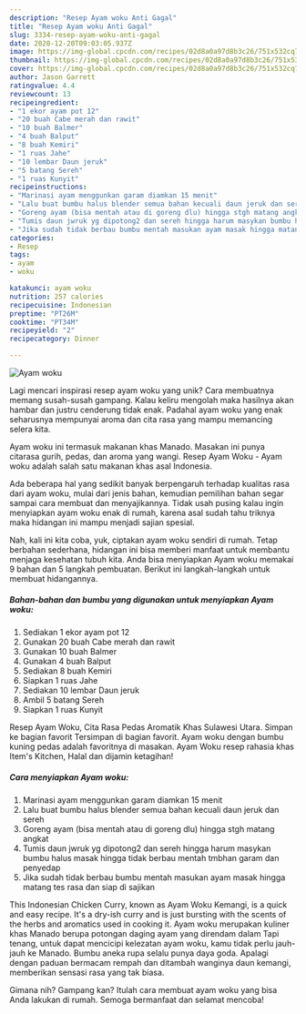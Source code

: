 ```yaml
---
description: "Resep Ayam woku Anti Gagal"
title: "Resep Ayam woku Anti Gagal"
slug: 3334-resep-ayam-woku-anti-gagal
date: 2020-12-20T09:03:05.937Z
image: https://img-global.cpcdn.com/recipes/02d8a0a97d8b3c26/751x532cq70/ayam-woku-foto-resep-utama.jpg
thumbnail: https://img-global.cpcdn.com/recipes/02d8a0a97d8b3c26/751x532cq70/ayam-woku-foto-resep-utama.jpg
cover: https://img-global.cpcdn.com/recipes/02d8a0a97d8b3c26/751x532cq70/ayam-woku-foto-resep-utama.jpg
author: Jason Garrett
ratingvalue: 4.4
reviewcount: 13
recipeingredient:
- "1 ekor ayam pot 12"
- "20 buah Cabe merah dan rawit"
- "10 buah Balmer"
- "4 buah Balput"
- "8 buah Kemiri"
- "1 ruas Jahe"
- "10 lembar Daun jeruk"
- "5 batang Sereh"
- "1 ruas Kunyit"
recipeinstructions:
- "Marinasi ayam menggunkan garam diamkan 15 menit"
- "Lalu buat bumbu halus blender semua bahan kecuali daun jeruk dan sereh"
- "Goreng ayam (bisa mentah atau di goreng dlu) hingga stgh matang angkat"
- "Tumis daun jwruk yg dipotong2 dan sereh hingga harum masykan bumbu halus masak hingga tidak berbau mentah tmbhan garam dan penyedap"
- "Jika sudah tidak berbau bumbu mentah masukan ayam masak hingga matang tes rasa dan siap di sajikan"
categories:
- Resep
tags:
- ayam
- woku

katakunci: ayam woku 
nutrition: 257 calories
recipecuisine: Indonesian
preptime: "PT26M"
cooktime: "PT34M"
recipeyield: "2"
recipecategory: Dinner

---
```



![Ayam woku](https://img-global.cpcdn.com/recipes/02d8a0a97d8b3c26/751x532cq70/ayam-woku-foto-resep-utama.jpg)

Lagi mencari inspirasi resep ayam woku yang unik? Cara membuatnya memang susah-susah gampang. Kalau keliru mengolah maka hasilnya akan hambar dan justru cenderung tidak enak. Padahal ayam woku yang enak seharusnya mempunyai aroma dan cita rasa yang mampu memancing selera kita.

Ayam woku ini termasuk makanan khas Manado. Masakan ini punya citarasa gurih, pedas, dan aroma yang wangi. Resep Ayam Woku - Ayam woku adalah salah satu makanan khas asal Indonesia.

Ada beberapa hal yang sedikit banyak berpengaruh terhadap kualitas rasa dari ayam woku, mulai dari jenis bahan, kemudian pemilihan bahan segar sampai cara membuat dan menyajikannya. Tidak usah pusing kalau ingin menyiapkan ayam woku enak di rumah, karena asal sudah tahu triknya maka hidangan ini mampu menjadi sajian spesial.


Nah, kali ini kita coba, yuk, ciptakan ayam woku sendiri di rumah. Tetap berbahan sederhana, hidangan ini bisa memberi manfaat untuk membantu menjaga kesehatan tubuh kita. Anda bisa menyiapkan Ayam woku memakai 9 bahan dan 5 langkah pembuatan. Berikut ini langkah-langkah untuk membuat hidangannya.

<!--inarticleads1-->

##### Bahan-bahan dan bumbu yang digunakan untuk menyiapkan Ayam woku:

1. Sediakan 1 ekor ayam pot 12
1. Gunakan 20 buah Cabe merah dan rawit
1. Gunakan 10 buah Balmer
1. Gunakan 4 buah Balput
1. Sediakan 8 buah Kemiri
1. Siapkan 1 ruas Jahe
1. Sediakan 10 lembar Daun jeruk
1. Ambil 5 batang Sereh
1. Siapkan 1 ruas Kunyit


Resep Ayam Woku, Cita Rasa Pedas Aromatik Khas Sulawesi Utara. Simpan ke bagian favorit Tersimpan di bagian favorit. Ayam woku dengan bumbu kuning pedas adalah favoritnya di masakan. Ayam Woku resep rahasia khas Item&#39;s Kitchen, Halal dan dijamin ketagihan! 

<!--inarticleads2-->

##### Cara menyiapkan Ayam woku:

1. Marinasi ayam menggunkan garam diamkan 15 menit
1. Lalu buat bumbu halus blender semua bahan kecuali daun jeruk dan sereh
1. Goreng ayam (bisa mentah atau di goreng dlu) hingga stgh matang angkat
1. Tumis daun jwruk yg dipotong2 dan sereh hingga harum masykan bumbu halus masak hingga tidak berbau mentah tmbhan garam dan penyedap
1. Jika sudah tidak berbau bumbu mentah masukan ayam masak hingga matang tes rasa dan siap di sajikan


This Indonesian Chicken Curry, known as Ayam Woku Kemangi, is a quick and easy recipe. It&#39;s a dry-ish curry and is just bursting with the scents of the herbs and aromatics used in cooking it. Ayam woku merupakan kuliner khas Manado berupa potongan daging ayam yang direndam dalam Tapi tenang, untuk dapat mencicipi kelezatan ayam woku, kamu tidak perlu jauh-jauh ke Manado. Bumbu aneka rupa selalu punya daya goda. Apalagi dengan paduan bermacam rempah dan ditambah wanginya daun kemangi, memberikan sensasi rasa yang tak biasa. 

Gimana nih? Gampang kan? Itulah cara membuat ayam woku yang bisa Anda lakukan di rumah. Semoga bermanfaat dan selamat mencoba!

